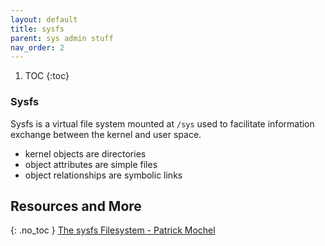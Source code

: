 ```yaml
---
layout: default
title: sysfs
parent: sys admin stuff
nav_order: 2
---
```


1. TOC
{:toc}

### Sysfs
Sysfs is a virtual file system mounted at `/sys` used to facilitate information exchange between the kernel and user space. 
- kernel objects are directories
- object attributes are simple files
- object relationships are symbolic links






## Resources and More
{: .no_toc }
[The sysfs Filesystem - Patrick Mochel](https://mirrors.edge.kernel.org/pub/linux/kernel/people/mochel/doc/papers/ols-2005/mochel.pdf)
